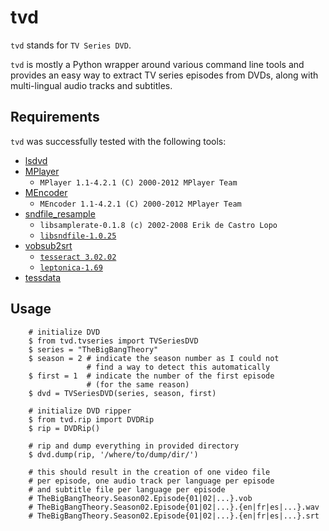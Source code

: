 tvd
===

`tvd` stands for `TV Series DVD`.

`tvd` is mostly a Python wrapper around various command line tools and provides an easy way to extract TV series episodes from DVDs, along with multi-lingual audio tracks and subtitles.


Requirements
------------

`tvd` was successfully tested with the following tools:

  * [lsdvd](http://sourceforge.net/projects/lsdvd/)
  * [MPlayer](http://www.mplayerhq.hu/) 
    * `MPlayer 1.1-4.2.1 (C) 2000-2012 MPlayer Team`
  * [MEncoder](http://www.mplayerhq.hu/) 
    * `MEncoder 1.1-4.2.1 (C) 2000-2012 MPlayer Team`
  * [sndfile_resample](http://www.mega-nerd.com/SRC/)
    * `libsamplerate-0.1.8 (c) 2002-2008 Erik de Castro Lopo`
    * [`libsndfile-1.0.25`](http://www.mega-nerd.com/libsndfile/)
  * [vobsub2srt](https://github.com/ruediger/VobSub2SRT)
    * [`tesseract 3.02.02`](https://code.google.com/p/tesseract-ocr)
    * [`leptonica-1.69`](http://www.leptonica.com/)
  * [tessdata](https://code.google.com/p/tesseract-ocr/downloads/list)

Usage
-----


        # initialize DVD
        $ from tvd.tvseries import TVSeriesDVD
        $ series = "TheBigBangTheory"
        $ season = 2 # indicate the season number as I could not
                     # find a way to detect this automatically
        $ first = 1  # indicate the number of the first episode
                     # (for the same reason)
        $ dvd = TVSeriesDVD(series, season, first)
        
        # initialize DVD ripper
        $ from tvd.rip import DVDRip
        $ rip = DVDRip()

        # rip and dump everything in provided directory
        $ dvd.dump(rip, '/where/to/dump/dir/')

        # this should result in the creation of one video file
        # per episode, one audio track per language per episode
        # and subtitle file per language per episode
        # TheBigBangTheory.Season02.Episode{01|02|...}.vob
        # TheBigBangTheory.Season02.Episode{01|02|...}.{en|fr|es|...}.wav
        # TheBigBangTheory.Season02.Episode{01|02|...}.{en|fr|es|...}.srt
        
